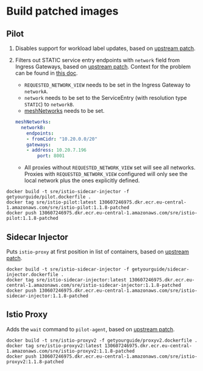 # Build patched images

## Pilot

1.  Disables support for workload label updates, based on [upstream patch](https://github.com/istio/istio/pull/16748).
2.  Filters out STATIC service entry endpoints with `network` field from Ingress Gateways, based on [upstream patch](https://github.com/istio/istio/pull/26729/files). Context for the problem can be found in [this doc](https://docs.google.com/document/d/19Bp-rL4GSZfuwKZKJSt9VPPOAwfnW1MrWyO_mvmBjXE/edit#heading=h.jepy8uc455ut).

    -   `REQUESTED_NETWORK_VIEW` needs to be set in the Ingress Gateway to `networkA`.
    -   `network` needs to be set to the ServiceEntry (with resolution type `STATIC`) to `networkB`.
    -   [meshNetworks](https://github.com/getyourguide/k8s-platform/blob/master/charts/istio/values.jinja2.yaml#L629) needs to be set.

    ```yaml
    meshNetworks:
      networkB:
        endpoints:
        - fromCidr: "10.20.0.0/20"
        gateways:
        - address: 10.20.7.196
            port: 8001
    ```

    -   All proxies without `REQUESTED_NETWORK_VIEW` set will see all networks. Proxies with `REQUESTED_NETWORK_VIEW` configured will only see the local network plus the ones explicitly defined.

```shell
docker build -t sre/istio-sidecar-injector -f getyourguide/pilot.dockerfile .
docker tag sre/istio-pilot:latest 130607246975.dkr.ecr.eu-central-1.amazonaws.com/sre/istio-pilot:1.1.8-patched
docker push 130607246975.dkr.ecr.eu-central-1.amazonaws.com/sre/istio-pilot:1.1.8-patched
```

## Sidecar Injector

Puts `istio-proxy` at first position in list of containers, based on [upstream patch](https://github.com/istio/istio/pull/24737).

```shell
docker build -t sre/istio-sidecar-injector -f getyourguide/sidecar-injector.dockerfile .
docker tag sre/istio-sidecar-injector:latest 130607246975.dkr.ecr.eu-central-1.amazonaws.com/sre/istio-sidecar-injector:1.1.8-patched
docker push 130607246975.dkr.ecr.eu-central-1.amazonaws.com/sre/istio-sidecar-injector:1.1.8-patched
```

## Istio Proxy

Adds the `wait` command to `pilot-agent`, based on [upstream patch](https://github.com/istio/istio/pull/24737).

```shell
docker build -t sre/istio-proxyv2 -f getyourguide/proxyv2.dockerfile .
docker tag sre/istio-proxyv2:latest 130607246975.dkr.ecr.eu-central-1.amazonaws.com/sre/istio-proxyv2:1.1.8-patched
docker push 130607246975.dkr.ecr.eu-central-1.amazonaws.com/sre/istio-proxyv2:1.1.8-patched
```
